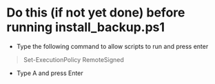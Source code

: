 # Do this (if not yet done) before running install_backup.ps1
* Type the following command to allow scripts to run and press enter
> Set-ExecutionPolicy RemoteSigned
* Type A and press Enter
